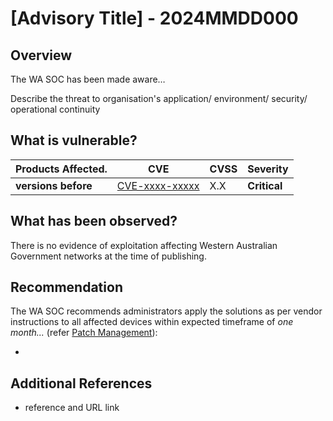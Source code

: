 # \[Advisory Title\] - 2024MMDD000

## Overview

The WA SOC has been made aware…

Describe the threat to organisation's application/ environment/ security/ operational continuity

## What is vulnerable?

| Products Affected.  | CVE  | CVSS | Severity     |
| ------------------- | ---- | ---- | ------------ |
| **versions before** | [CVE-xxxx-xxxxx](https://nvd.nist.gov/vuln/detail/CVE-xxxx-xxxxx) | X.X  | **Critical** |  

## What has been observed?

There is no evidence of exploitation affecting Western Australian Government networks at the time of publishing.

## Recommendation

The WA SOC recommends administrators apply the solutions as per vendor instructions to all affected devices within expected timeframe of *one month...* (refer [Patch Management](../guidelines/patch-management.md)):

- <Vendor URL>

## Additional References

- reference and URL link
